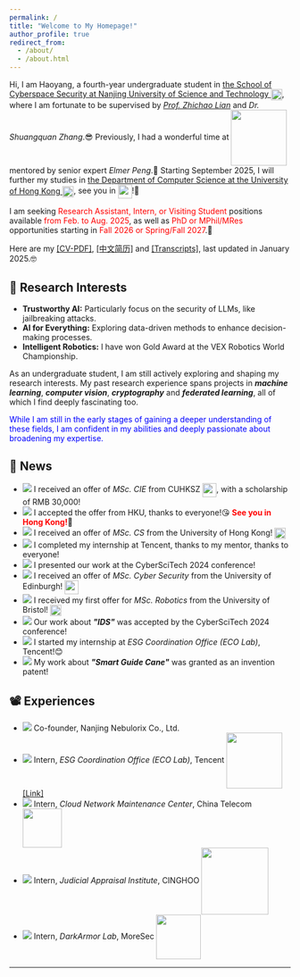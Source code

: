 ```yaml
---
permalink: /
title: "Welcome to My Homepage!"
author_profile: true
redirect_from: 
  - /about/
  - /about.html
---
```


Hi, I am Haoyang, a fourth-year undergraduate student in [the School of Cyberspace Security at Nanjing University of Science and Technology <img src="https://ALIENHHY.github.io/_pages/NJUST.png" align="center" style="vertical-align: middle; width: 20px;">](https://scs.njust.edu.cn/), where I am fortunate to be supervised by [*Prof. Zhichao Lian*](https://gsmis.njust.edu.cn/open/TutorInfo.aspx?dsbh=M3kK3EWHXJc6xzMaFrhOQA==&yxsh=z70ppxVSQAs=&zydm=SwsWR9zpmmw=) and *Dr. Shuangquan Zhang*.😎 Previously, I had a wonderful time at [<img src="https://ALIENHHY.github.io/_pages/Tencent.png" align="center" style="vertical-align: middle; width: 100px;">](https://www.tencent.com/zh-cn/) mentored by senior expert *Elmer Peng*.🤩 Starting September 2025, I will further my studies in [the Department of Computer Science at the University of Hong Kong <img src="https://ALIENHHY.github.io/_pages/HKU.png" align="center" style="vertical-align: middle; width: 20px;">](https://www.cs.hku.hk/), see you in <img src="https://ALIENHHY.github.io/_pages/Hong Kong.png" align="center" style="vertical-align: middle; width: 25px;">!🤪

I am seeking <span style="color: red;">Research Assistant, Intern, or Visiting Student</span> positions available <span style="color: red;">from Feb. to Aug. 2025</span>, as well as <span style="color: red;">PhD or MPhil/MRes</span> opportunities starting in <span style="color: red;">Fall 2026 or Spring/Fall 2027</span>.🥺

Here are my <a href="https://ALIENHHY.github.io/_pages/CV_Haoyang_Hu_NJUST.pdf" target="_blank">[CV-PDF]</a>, <a href="https://ALIENHHY.github.io/_pages/胡皓阳中文学术简历.pdf" target="_blank">[中文简历]</a> and <a href="https://ALIENHHY.github.io/_pages/Transcripts-Haoyang Hu.pdf" target="_blank">[Transcripts]</a>, last updated in January 2025.🤓

🎇 Research Interests
---
* **Trustworthy AI:** Particularly focus on the security of LLMs, like jailbreaking attacks.
* **AI for Everything:** Exploring data-driven methods to enhance decision-making processes.
* **Intelligent Robotics:** I have won Gold Award at the VEX Robotics World Championship.

As an undergraduate student, I am still actively exploring and shaping my research interests. My past research experience spans projects in ***machine learning***, ***computer vision***, ***cryptography*** and ***federated learning***, all of which I find deeply fascinating too.

[//]: # (Currently, I am leading a project on ***the security of LLMs***, developing a black-box jailbreaking attack toolkit, which is also my graduation thesis. I am also contributing to a project on ***AI application in the pharmaceutical industry***, which is nearing implementation.)

<span style="color: blue;">While I am still in the early stages of gaining a deeper understanding of these fields, I am confident in my abilities and deeply passionate about broadening my expertise.</span>

📢 News
---
* ![](https://img.shields.io/badge/Jan.%202025-00FF00) I received an offer of *MSc. CIE* from CUHKSZ <img src="https://ALIENHHY.github.io/_pages/CUHKSZ.png" align="center" style="vertical-align: middle; width: 25px;">, with a scholarship of RMB 30,000!
* ![](https://img.shields.io/badge/Jan.%202025-00FF00) I accepted the offer from HKU, thanks to everyone!😘 **<span style="color: red;">See you in Hong Kong!</span>**🤗
* ![](https://img.shields.io/badge/Dec.%202024-00FF00) I received an offer of *MSc. CS* from the University of Hong Kong! <img src="https://ALIENHHY.github.io/_pages/HKU.png" align="center" style="vertical-align: middle; width: 20px;">
* ![](https://img.shields.io/badge/Dec.%202024-00FF00) I completed my internship at Tencent, thanks to my mentor, thanks to everyone!
* ![](https://img.shields.io/badge/Nov.%202024-00FF00) I presented our work at the CyberSciTech 2024 conference!
* ![](https://img.shields.io/badge/Oct.%202025-00FF00) I received an offer of *MSc. Cyber Security* from the University of Edinburgh! <img src="https://ALIENHHY.github.io/_pages/Edinburgh.png" align="center" style="vertical-align: middle; width: 25px;">
* ![](https://img.shields.io/badge/Oct.%202025-00FF00) I received my first offer for *MSc. Robotics* from the University of Bristol! <img src="https://ALIENHHY.github.io/_pages/Bristol.png" align="center" style="vertical-align: middle; width: 20px;">
* ![](https://img.shields.io/badge/Sep.%202024-00FF00) Our work about ***"IDS"*** was accepted by the CyberSciTech 2024 conference!
* ![](https://img.shields.io/badge/Sep.%202024-00FF00) I started my internship at *ESG Coordination Office (ECO Lab)*, Tencent!😊
* ![](https://img.shields.io/badge/Jul.%202024-00FF00) My work about ***"Smart Guide Cane"*** was granted as an invention patent!

📽 Experiences
---
* ![](https://img.shields.io/badge/Nov.%202024%20--%20Current-000000) Co-founder, Nanjing Nebulorix Co., Ltd.
* ![](https://img.shields.io/badge/Sep.%202024%20--%20Dec.%202024-000000) Intern, *ESG Coordination Office (ECO Lab)*, Tencent <img src="https://ALIENHHY.github.io/_pages/Tencent.png" align="center" style="vertical-align: middle; width: 100px;"> <a href="https://alienhhy.github.io/internships/" target="_blank">[Link]</a>
* ![](https://img.shields.io/badge/Jan.%202024%20--%20Feb.%202024-000000) Intern, *Cloud Network Maintenance Center*, China Telecom <img src="https://ALIENHHY.github.io/_pages/China Telecom.jpg" align="center" style="vertical-align: middle; width: 70px;">
* ![](https://img.shields.io/badge/Jul.%202023%20--%20Aug.%202023-000000) Intern, *Judicial Appraisal Institute*, CINGHOO <img src="https://ALIENHHY.github.io/_pages/CINGHOO.png" align="center" style="vertical-align: middle; width: 120px;">
* ![](https://img.shields.io/badge/Jul.%202022%20--%20Aug.%202022-000000) Intern, *DarkArmor Lab*, MoreSec <img src="https://ALIENHHY.github.io/_pages/MoreSec.png" align="center" style="vertical-align: middle; width: 80px;">

---

<script type="text/javascript" id="clustrmaps" src="//clustrmaps.com/map_v2.js?d=6wfR7GC9nCyJQPKiqnKV-XvXiwNpKSA2Zv_onF9ga-g&cl=ffffff&w=a"></script>
